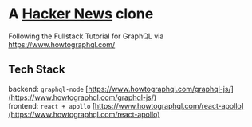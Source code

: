 # A [Hacker News](https://news.ycombinator.com/) clone
Following the Fullstack Tutorial for GraphQL via https://www.howtographql.com/

## Tech Stack
backend: `graphql-node` [https://www.howtographql.com/graphql-js/](https://www.howtographql.com/graphql-js/)   
frontend: `react + apollo` [https://www.howtographql.com/react-apollo](https://www.howtographql.com/react-apollo)
